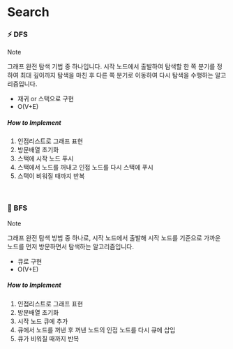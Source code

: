 # Search

### ⚡️ DFS

> [!NOTE]
> 그래프 완전 탐색 기법 중 하나입니다. 시작 노드에서 출발하여 탐색할 한 쪽 분기를 정하여 최대 깊이까지 탐색을 마친 후 다른 쪽 분기로 이동하여 다시 탐색을 수행하는 알고리즘입니다.
- 재귀 or 스택으로 구현
- O(V+E)

##### How to Implement
1. 인접리스트로 그래프 표현
2. 방문배열 초기화
3. 스택에 시작 노드 푸시
4. 스택에서 노드를 꺼내고 인접 노드를 다시 스택에 푸시
5. 스택이 비워질 때까지 반복

<br>

### 🍄 BFS

> [!NOTE]
> 그래프 완전 탐색 방법 중 하나로, 시작 노드에서 출발해 시작 노드를 기준으로 가까운 노드를 먼저 방문하면서 탐색하는 알고리즘입니다.
- 큐로 구현
- O(V+E)

##### How to Implement
1. 인접리스트로 그래프 표현
2. 방문배열 초기화
3. 시작 노드 큐에 추가
4. 큐에서 노드를 꺼낸 후 꺼낸 노드의 인접 노드를 다시 큐에 삽입
5. 큐가 비워질 때까지 반복

<br>
